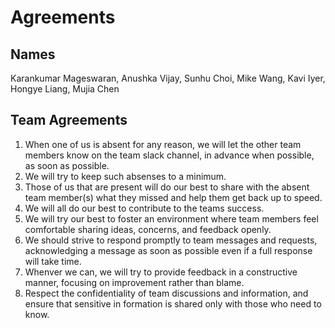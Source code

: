 # Agreements

## Names
Karankumar Mageswaran, Anushka Vijay, Sunhu Choi, Mike Wang, Kavi Iyer, Hongye Liang, Mujia Chen

## Team Agreements

1. When one of us is absent for any reason, we will let the other team members know on the team slack channel, in advance when possible, as soon as possible.
2. We will try to keep such absenses to a minimum.
3. Those of us that are present will do our best to share with the absent team member(s) what they missed and help them get back up to speed.
4. We will all do our best to contribute to the teams success. 
5. We will try our best to foster an environment where team members feel comfortable sharing ideas, concerns, and feedback openly. 
6. We should strive to respond promptly to team messages and requests, acknowledging a message as soon as possible even if a full response will take time.
7. Whenver we can, we will try to provide feedback in a constructive manner, focusing on improvement rather than blame.
8. Respect the confidentiality of team discussions and information, and ensure that sensitive in formation is shared only with those who need to know. 
